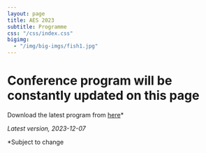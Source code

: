 ```yaml
---
layout: page
title: AES 2023
subtitle: Programme
css: "/css/index.css"
bigimg:
  - "/img/big-imgs/fish1.jpg" 
---
```


# Conference program will be constantly updated on this page

Download the latest program from [here](./docs/2023/2023_AES_conference_Program.pdf)*   

*Latest version, 2023-12-07*

*Subject to change


<!-- **Vote [here](https://docs.google.com/forms/d/e/1FAIpQLScwivTcrZwlE8sWHbVckz1oGk2rh2V9Nyj4u5-oGvHZazKZ-w/viewform) for favourite 3-min talk.**  -->

<!-- We have a Slack channel [here!](https://join.slack.com/t/ausevo2021/shared_invite/zt-zj8nvumr-9OVus~QA5~Q7gCYOJBiWRw) that will be used for socializing,  discussion and general (non-urgent) communication **note: questions during talks will only be taken through zoom (or live)**   -->